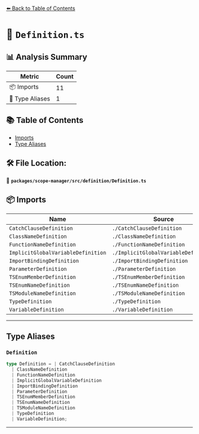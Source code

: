 [⬅️ Back to Table of Contents](../../../../index.md)

# 📄 `Definition.ts`

## 📊 Analysis Summary

| Metric | Count |
|--------|-------|
| 📦 Imports | 11 |
| 📑 Type Aliases | 1 |

## 📚 Table of Contents

- [Imports](#imports)
- [Type Aliases](#type-aliases)

## 🛠️ File Location:
📂 **`packages/scope-manager/src/definition/Definition.ts`**

## 📦 Imports

| Name | Source |
|------|--------|
| `CatchClauseDefinition` | `./CatchClauseDefinition` |
| `ClassNameDefinition` | `./ClassNameDefinition` |
| `FunctionNameDefinition` | `./FunctionNameDefinition` |
| `ImplicitGlobalVariableDefinition` | `./ImplicitGlobalVariableDefinition` |
| `ImportBindingDefinition` | `./ImportBindingDefinition` |
| `ParameterDefinition` | `./ParameterDefinition` |
| `TSEnumMemberDefinition` | `./TSEnumMemberDefinition` |
| `TSEnumNameDefinition` | `./TSEnumNameDefinition` |
| `TSModuleNameDefinition` | `./TSModuleNameDefinition` |
| `TypeDefinition` | `./TypeDefinition` |
| `VariableDefinition` | `./VariableDefinition` |


---

## Type Aliases

### `Definition`

```ts
type Definition = | CatchClauseDefinition
  | ClassNameDefinition
  | FunctionNameDefinition
  | ImplicitGlobalVariableDefinition
  | ImportBindingDefinition
  | ParameterDefinition
  | TSEnumMemberDefinition
  | TSEnumNameDefinition
  | TSModuleNameDefinition
  | TypeDefinition
  | VariableDefinition;
```


---